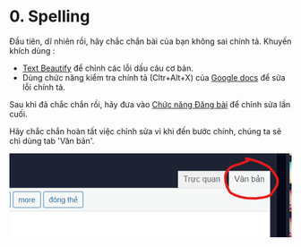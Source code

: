 # 0. Spelling

Đầu tiên, dĩ nhiên rồi, hãy chắc chắn bài của bạn không sai chính tả. Khuyến khích dùng :
- [Text Beautify](https://vnkings.com/text-beautify.html) để chỉnh các lỗi dấu câu cơ bản.
- Dùng chức năng kiểm tra chính tả (Cltr+Alt+X) của [Google docs](https://docs.google.com/document/u/0/) để sửa lỗi chính tả.

Sau khi đã chắc chắn rồi, hãy đưa vào [Chức năng Đăng bài](https://vnkings.com/quan-ly-bai-viet/dang-bai.html) để chỉnh sửa lần cuối.

Hãy chắc chắn hoàn tất việc chỉnh sửa vì khi đến bước chính, chúng ta sẽ chỉ dùng tab 'Văn bản'.

![VanBan](assets/0_VanBan.png)
